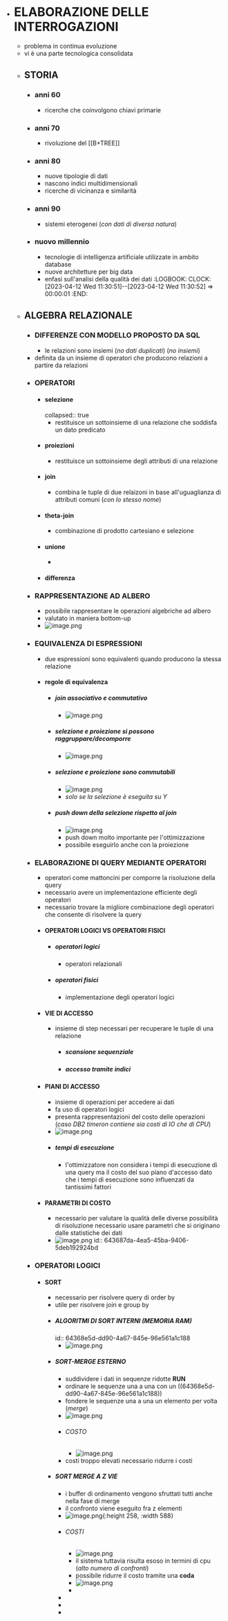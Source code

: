 - # ELABORAZIONE DELLE INTERROGAZIONI
	- problema in continua evoluzione
	- vi è una parte tecnologica consolidata
	- ## STORIA
		- ### anni 60
			- ricerche che coinvolgono chiavi primarie
		- ### anni 70
			- rivoluzione del [[B+TREE]]
		- ### anni 80
			- nuove tipologie di dati
			- nascono indici multidimensionali
			- ricerche di vicinanza e similarità
		- ### anni 90
			- sistemi eterogenei (*con dati di diversa natura*)
		- ### nuovo millennio
			- tecnologie di intelligenza artificiale utilizzate in ambito database
			- nuove architetture per big data
			- enfasi sull'analisi della qualità dei dati
			  :LOGBOOK:
			  CLOCK: [2023-04-12 Wed 11:30:51]--[2023-04-12 Wed 11:30:52] =>  00:00:01
			  :END:
	- ## ALGEBRA RELAZIONALE
		- ### DIFFERENZE CON MODELLO PROPOSTO DA SQL
			- le relazioni sono insiemi (*no dati duplicati*) (*no insiemi*)
		- definita da un insieme di operatori che producono relazioni a partire da relazioni
		- ### OPERATORI
			- #### selezione
			  collapsed:: true
				- restituisce un sottoinsieme di una relazione che  soddisfa un dato predicato
			- #### proiezioni
				- restituisce un sottoinsieme degli attributi di una relazione
			- #### join
				- combina le tuple di due relaizoni in base all'uguaglianza di attributi comuni (*con lo stesso nome*)
			- #### theta-join
				- combinazione di prodotto cartesiano e selezione
			- #### unione
				-
			- #### differenza
		- ### RAPPRESENTAZIONE AD ALBERO
			- possibile rappresentare le operazioni algebriche ad albero
			- valutato in maniera bottom-up
			- ![image.png](../assets/image_1681293179749_0.png)
		- ### EQUIVALENZA DI ESPRESSIONI
			- due espressioni sono equivalenti quando producono la stessa relazione
			- #### regole di equivalenza
				- ##### join associativo e commutativo
					- ![image.png](../assets/image_1681293589926_0.png)
				- ##### selezione e proiezione si possono raggruppare/decomporre
					- ![image.png](../assets/image_1681293604912_0.png)
				- ##### selezione e proiezione sono commutabili
					- ![image.png](../assets/image_1681293616111_0.png)
					- *solo se la selezione è eseguita su Y*
				- ##### push down della selezione rispetto al join
					- ![image.png](../assets/image_1681293627219_0.png)
					- push down molto importante per l'ottimizzazione
					- possibile eseguirlo anche con la proiezione
		- ### ELABORAZIONE DI QUERY MEDIANTE OPERATORI
			- operatori come mattoncini per comporre la risoluzione della query
			- necessario avere un implementazione efficiente degli operatori
			- necessario trovare la migliore combinazione degli operatori che consente di risolvere la query
			- #### OPERATORI LOGICI VS OPERATORI FISICI
				- ##### operatori logici
					- operatori relazionali
				- ##### operatori fisici
					- implementazione degli operatori logici
			- #### VIE DI ACCESSO
				- insieme di step necessari per recuperare le tuple di una relazione
					- ##### scansione sequenziale
					- ##### accesso tramite indici
			- #### PIANI DI ACCESSO
				- insieme di operazioni per accedere ai dati
				- fa uso di operatori logici
				- presenta rappresentazioni  del costo delle operazioni (*caso DB2 timeron contiene sia costi di IO che di CPU*)
				- ![image.png](../assets/image_1681294766908_0.png)
				- ##### tempi di esecuzione
					- l'ottimizzatore non considera i tempi di esecuzione di una query ma il costo del suo piano d'accesso dato che i tempi di esecuzione sono influenzati da tantissimi fattori
			- #### PARAMETRI DI COSTO
				- necessario per valutare la qualità delle diverse possibilità di risoluzione necessario usare parametri che si originano dalle statistiche dei dati
				- ![image.png](../assets/image_1681295341687_0.png)
				  id:: 643687da-4ea5-45ba-9406-5deb192924bd
		- ### OPERATORI LOGICI
			- #### SORT
				- necessario per risolvere query di order by
				- utile per risolvere join e group by
				- ##### ALGORITMI DI SORT INTERNI (*MEMORIA RAM*)
				  id:: 64368e5d-dd90-4a67-845e-96e561a1c188
					- ![image.png](../assets/image_1681296937843_0.png)
				- ##### SORT-MERGE ESTERNO
					- suddividere i dati in sequenze ridotte **RUN**
					- ordinare le sequenze una a una con un ((64368e5d-dd90-4a67-845e-96e561a1c188))
					- fondere le sequenze una a una un elemento per volta (*merge*)
					- ![image.png](../assets/image_1681297309974_0.png)
					- ###### COSTO
						- ![image.png](../assets/image_1681297521104_0.png)
					- costi troppo elevati necessario ridurre i costi
				- ##### SORT MERGE A Z VIE
					- i buffer di ordinamento vengono sfruttati tutti anche nella fase di merge
					- il confronto viene eseguito fra z elementi
					- ![image.png](../assets/image_1681297867175_0.png){:height 258, :width 588}
					- ###### COSTI
						- ![image.png](../assets/image_1681298131519_0.png)
						- il sistema tuttavia risulta esoso in termini di cpu (*alto numero di confronti*)
						- possibile ridurre il costo tramite una **coda**
						- ![image.png](../assets/image_1681298232374_0.png)
						-
					-
					-
					-